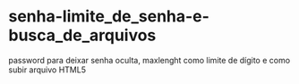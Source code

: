 # senha-limite_de_senha-e-busca_de_arquivos
 password para deixar senha oculta, maxlenght como limite de dígito e como subir arquivo HTML5
